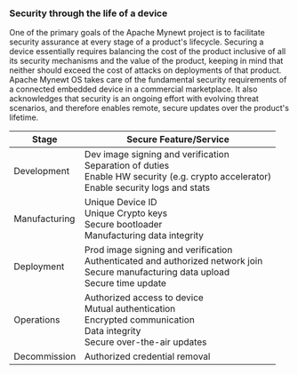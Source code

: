 
### Security through the life of a device

One of the primary goals of the Apache Mynewt project is to facilitate security assurance at every stage of a product's lifecycle. Securing a device essentially requires balancing the cost of the product inclusive of all its security mechanisms and the value of the product, keeping in mind that neither should exceed the cost of attacks on deployments of that product. Apache Mynewt OS takes care of the fundamental security requirements of a connected embedded device in a commercial marketplace. It also acknowledges that security is an ongoing effort with evolving threat scenarios, and therefore enables remote, secure updates over the product's lifetime.

| Stage         | Secure Feature/Service                                                                                                                             |
|---------------|----------------------------------------------------------------------------------------------------------------------------------------------------|
| Development   | Dev image signing and verification <br> Separation of duties <br> Enable HW security (e.g. crypto accelerator) <br> Enable security logs and stats |
| Manufacturing | Unique Device ID <br> Unique Crypto keys <br> Secure bootloader <br> Manufacturing data integrity                                                  |
| Deployment    | Prod image signing and verification <br> Authenticated and authorized network join <br> Secure manufacturing data upload <br> Secure time update   |
| Operations    | Authorized access to device <br> Mutual authentication <br> Encrypted communication <br> Data integrity <br> Secure over-the-air updates           |
| Decommission  | Authorized credential removal                                                                                                                      |